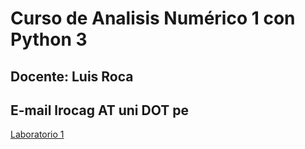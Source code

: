 # Curso de Analisis Numérico 1 con Python 3
## Docente: Luis Roca
## E-mail lrocag AT uni DOT pe
[Laboratorio 1](http://nbviewer.jupyter.org/github/luisrocag/numerico1/blob/master/laboratorio1.ipynb)
